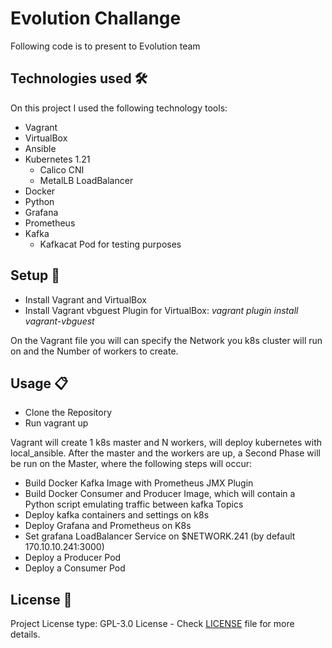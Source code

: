 # Evolution Challange

Following code is to present to Evolution team 

## Technologies used 🛠️
On this project I used the following technology tools:
* Vagrant
* VirtualBox
* Ansible
* Kubernetes 1.21
  * Calico CNI
  * MetalLB LoadBalancer
* Docker
* Python
* Grafana
* Prometheus
* Kafka
  * Kafkacat Pod for testing purposes

## Setup 🔧
* Install Vagrant and VirtualBox
* Install Vagrant vbguest Plugin for VirtualBox: _vagrant plugin install vagrant-vbguest_

On the Vagrant file you will can specify the Network you k8s cluster will run on and the Number of workers to create.

## Usage 📋
* Clone the Repository
* Run vagrant up

Vagrant will create 1 k8s master and N workers, will deploy kubernetes with local_ansible.
After the master and the workers are up, a Second Phase will be run on the Master, where the following steps will occur:
* Build Docker Kafka Image with Prometheus JMX Plugin
* Build Docker Consumer and Producer Image, which will contain a Python script emulating traffic between kafka Topics
* Deploy kafka containers and settings on k8s
* Deploy Grafana and Prometheus on K8s
* Set grafana LoadBalancer Service on $NETWORK.241 (by default 170.10.10.241:3000)
* Deploy a Producer Pod 
* Deploy a Consumer Pod

## License 📄
Project License type: GPL-3.0 License - Check [LICENSE](LICENSE) file for more details.
